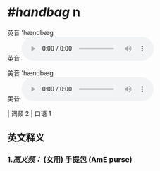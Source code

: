 # ***\#handbag*** n
英音 'hændbæɡ  
英音
<audio src="./media/handbag-B.aac" controls="controls"></audio>

美音 'hændbæɡ  
美音
<audio src="./media/handbag.aac" controls="controls"></audio>



| 词频 2 | 口语 1 |  

英文释义
---
### 1.*高义频：* **(女用) 手提包 (AmE purse)**  


